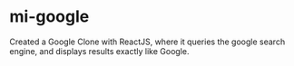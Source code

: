 
# mi-google
Created a Google Clone with ReactJS, where it queries the google search engine, and displays results exactly like Google.

